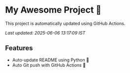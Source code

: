 # My Awesome Project 🚀

This project is automatically updated using GitHub Actions.

_Last updated: 2025-06-06 13:17:09 IST_

## Features
- Auto-update README using Python 🐍
- Auto Git push with GitHub Actions 🤖
